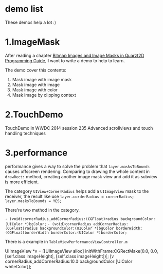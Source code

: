 # demo list

These demos help a lot :)

# 1.ImageMask

After reading a chapter [Bitmap Images and Image Masks in Quarzt2D Programming Guide](https://developer.apple.com/library/mac/documentation/GraphicsImaging/Conceptual/drawingwithquartz2d/dq_images/dq_images.html#//apple_ref/doc/uid/TP30001066-CH212-TPXREF101), I want to write a demo to help to learn.

The demo cover this contents:

1. Mask image with image mask
2. Mask image with image
3. Mask image with color
4. Mask image by clipping context

# 2.TouchDemo

TouchDemo in WWDC 2014 session 235 Advanced scrollviews and touch handling techniques

# 3.performance

performance gives a way to solve the problem that `layer.masksToBounds` causes offscreen rendering. Comparing to drawing the whole content in `drawRect:` method, creating another image mask view and add it as subview is more efficient.

The category `UIView+CornerRadius` helps add a `UIImageView` mask to the receiver, the result like use `layer.corderRadius = cornerRadius; layer.masksToBounds = YES;`

There're two method in the category.
 
`- (void)cornerRadius_addCornerRadius:(CGFloat)radius backgroundColor:(UIColor *)bgColor;`
`- (void)cornerRadius_addCornerRadius:(CGFloat)radius backgroundColor:(UIColor *)bgColor borderWidth:(CGFloat)borderWidth borderColor:(UIColor *)borderColor;`

There is a example in `TableViewPerformanceViewController.m`

  UIImageView *v = [[UIImageView alloc] initWithFrame:CGRectMake(0.0, 0.0, [self.class imageHeight], [self.class imageHeight])];
  [v cornerRadius_addCornerRadius:10.0 backgroundColor:[UIColor whiteColor]];
